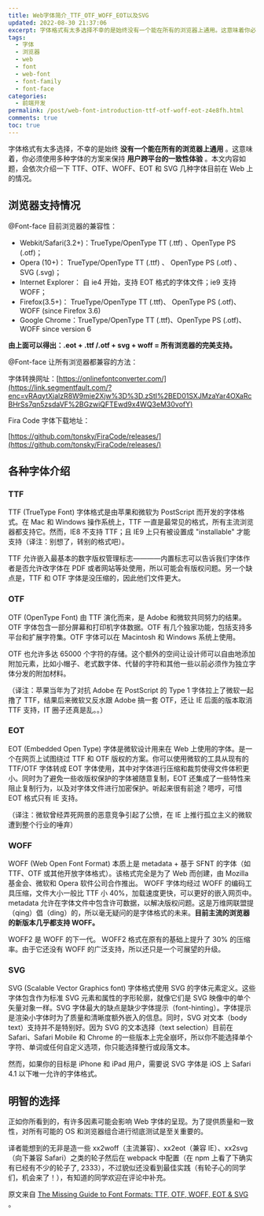 ```yaml
---
title: Web字体简介_TTF_OTF_WOFF_EOT以及SVG
updated: 2022-08-30 21:37:06
excerpt: 字体格式有太多选择不幸的是始终没有一个能在所有的浏览器上通用。这意味着你必须使用多种字体的方案来保持用户跨平台的一致性体验。本文内容如题会依次介绍一下ttfotfwoffeot和svg几种字体目前在web上的情况。浏览器支持情况@fontface目前浏览器的兼容性_webkitsafari()_truetypeopentypett(ttf)opentypeps(otf)_opera()_truetypeopentypett(ttf)opentypeps(otf)svg(svg)_internetexplo
tags:
  - 字体
  - 浏览器
  - web
  - font
  - web-font
  - font-family
  - font-face
categories:
  - 前端开发
permalink: /post/web-font-introduction-ttf-otf-woff-eot-z4e8fh.html
comments: true
toc: true
---
```

字体格式有太多选择，不幸的是始终 **没有一个能在所有的浏览器上通用** 。这意味着，你必须使用多种字体的方案来保持 **用户跨平台的一致性体验** 。本文内容如题，会依次介绍一下 TTF、OTF、WOFF、EOT 和 SVG 几种字体目前在 Web 上的情况。

## 浏览器支持情况

@Font-face 目前浏览器的兼容性：

* Webkit/Safari(3.2+)：TrueType/OpenType TT (.ttf) 、OpenType PS (.otf)；
* Opera (10+)： TrueType/OpenType TT (.ttf) 、 OpenType PS (.otf) 、 SVG (.svg)；
* Internet Explorer： 自 ie4 开始，支持 EOT 格式的字体文件；ie9 支持 WOFF；
* Firefox(3.5+)： TrueType/OpenType TT (.ttf)、 OpenType PS (.otf)、 WOFF (since Firefox 3.6)
* Google Chrome：TrueType/OpenType TT (.ttf)、OpenType PS (.otf)、WOFF since version 6

**由上面可以得出：.eot + .ttf /.otf + svg + woff = 所有浏览器的完美支持。**

@Font-face 让所有浏览器都兼容的方法：

字体转换网址：[https://onlinefontconverter.com/](https://link.segmentfault.com/?enc=vRAqytXjalzR8W9mie2Xjw%3D%3D.zStI%2BED01SXJMzaYar4OXaRcBHrSs7qn5zsdaVF%2BGzwiQFTEwd9x4WQ3eM30vofY)

Fira Code 字体下载地址：

[https://github.com/tonsky/FiraCode/releases/](https://github.com/tonsky/FiraCode/releases/)

## 各种字体介绍

### TTF

TTF (TrueType Font) 字体格式是由苹果和微软为 PostScript 而开发的字体格式。在 Mac 和 Windows 操作系统上，TTF 一直是最常见的格式，所有主流浏览器都支持它。然而，IE8 不支持 TTF；且 IE9 上只有被设置成 "installable" 才能支持（译注：别想了，转别的格式吧）。

TTF 允许嵌入最基本的数字版权管理标志————内置标志可以告诉我们字体作者是否允许改字体在 PDF 或者网站等处使用，所以可能会有版权问题。另一个缺点是，TTF 和 OTF 字体是没压缩的，因此他们文件更大。

### OTF

OTF (OpenType Font) 由 TTF 演化而来，是 Adobe 和微软共同努力的结果。OTF 字体包含一部分屏幕和打印机字体数据。OTF 有几个独家功能，包括支持多平台和扩展字符集。OTF 字体可以在 Macintosh 和 Windows 系统上使用。

OTF 也允许多达 65000 个字符的存储。这个额外的空间让设计师可以自由地添加附加元素，比如小帽子、老式数字体、代替的字符和其他一些以前必须作为独立字体分发的附加材料。

（译注：苹果当年为了对抗 Adobe 在 PostScript 的 Type 1 字体拉上了微软一起撸了 TTF，结果后来微软又反水跟 Adobe 搞一套 OTF，还让 IE 后面的版本取消 TTF 支持，IT 圈子还真是乱。。）

### EOT

EOT (Embedded Open Type) 字体是微软设计用来在 Web 上使用的字体。是一个在网页上试图绕过 TTF 和 OTF 版权的方案。你可以使用微软的工具从现有的 TTF/OTF 字体转成 EOT 字体使用，其中对字体进行压缩和裁剪使得文件体积更小。同时为了避免一些收版权保护的字体被随意复制，EOT 还集成了一些特性来阻止复制行为，以及对字体文件进行加密保护。听起来很有前途？嗯哼，可惜 EOT 格式只有 IE 支持。

（译注：微软曾经弄死网景的恶意竞争引起了公愤，在 IE 上推行孤立主义的微软遭到整个行业的唾弃）

### WOFF

WOFF (Web Open Font Format) 本质上是 metadata + 基于 SFNT 的字体（如 TTF、OTF 或其他开放字体格式）。该格式完全是为了 Web 而创建，由 Mozilla 基金会、微软和 Opera 软件公司合作推出。 WOFF 字体均经过 WOFF 的编码工具压缩，文件大小一般比 TTF 小 40%，加载速度更快，可以更好的嵌入网页中。metadata 允许在字体文件中包含许可数据，以解决版权问题。这是万维网联盟提（qing）倡（ding）的，所以毫无疑问的是字体格式的未来。**目前主流的浏览器的新版本几乎都支持 WOFF。**

WOFF2 是 WOFF 的下一代。 WOFF2 格式在原有的基础上提升了 30% 的压缩率。由于它还没有 WOFF 的广泛支持，所以还只是一个可展望的升级。

### SVG

SVG (Scalable Vector Graphics font) 字体格式使用 SVG 的字体元素定义。这些字体包含作为标准 SVG 元素和属性的字形轮廓，就像它们是 SVG 映像中的单个矢量对象一样。SVG 字体最大的缺点是缺少字体提示（font-hinting）。字体提示是渲染小字体时为了质量和清晰度额外嵌入的信息。同时，SVG 对文本（body text）支持并不是特别好。因为 SVG 的文本选择（text selection）目前在 Safari、Safari Mobile 和 Chrome 的一些版本上完全崩坏，所以你不能选择单个字符、单词或任何自定义选项，你只能选择整行或段落文本。

然而，如果你的目标是 iPhone 和 iPad 用户，需要说 SVG 字体是 iOS 上 Safari 4.1 以下唯一允许的字体格式。

## 明智的选择

正如你所看到的，有许多因素可能会影响 Web 字体的呈现。为了提供质量和一致性，对所有可能的 OS 和浏览器组合进行彻底测试是至关重要的。

译者能想到的无非是造一些 xx2woff（主流兼容）、xx2eot（兼容 IE）、xx2svg （向下兼容 Safari）之类的轮子然后在 webpack 中配置（在 npm 上看了下确实有已经有不少的轮子了, 2333），不过貌似还没看到最佳实践（有轮子心的同学们，机会来了！），有知道的同学欢迎在评论中补充。

原文来自 [The Missing Guide to Font Formats: TTF, OTF, WOFF, EOT & SVG](https://creativemarket.com/blog/the-missing-guide-to-font-formats) 。